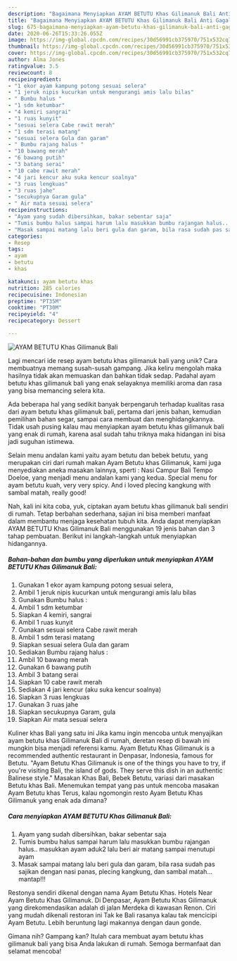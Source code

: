 ```yaml
---
description: "Bagaimana Menyiapkan AYAM BETUTU Khas Gilimanuk Bali Anti Gagal"
title: "Bagaimana Menyiapkan AYAM BETUTU Khas Gilimanuk Bali Anti Gagal"
slug: 675-bagaimana-menyiapkan-ayam-betutu-khas-gilimanuk-bali-anti-gagal
date: 2020-06-26T15:33:26.055Z
image: https://img-global.cpcdn.com/recipes/30d56991cb375970/751x532cq70/ayam-betutu-khas-gilimanuk-bali-foto-resep-utama.jpg
thumbnail: https://img-global.cpcdn.com/recipes/30d56991cb375970/751x532cq70/ayam-betutu-khas-gilimanuk-bali-foto-resep-utama.jpg
cover: https://img-global.cpcdn.com/recipes/30d56991cb375970/751x532cq70/ayam-betutu-khas-gilimanuk-bali-foto-resep-utama.jpg
author: Alma Jones
ratingvalue: 3.5
reviewcount: 8
recipeingredient:
- "1 ekor ayam kampung potong sesuai selera"
- "1 jeruk nipis kucurkan untuk mengurangi amis lalu bilas"
- " Bumbu halus "
- "1 sdm ketumbar"
- "4 kemiri sangrai"
- "1 ruas kunyit"
- "sesuai selera Cabe rawit merah"
- "1 sdm terasi matang"
- "sesuai selera Gula dan garam"
- " Bumbu rajang halus "
- "10 bawang merah"
- "6 bawang putih"
- "3 batang serai"
- "10 cabe rawit merah"
- "4 jari kencur aku suka kencur soalnya"
- "3 ruas lengkuas"
- "3 ruas jahe"
- "secukupnya Garam gula"
- " Air mata sesuai selera"
recipeinstructions:
- "Ayam yang sudah dibersihkan, bakar sebentar saja"
- "Tumis bumbu halus sampai harum lalu masukkan bumbu rajangan halus.. masukkan ayam aduk2 lalu beri air matang sampai menutupi ayam"
- "Masak sampai matang lalu beri gula dan garam, bila rasa sudah pas sajikan dengan nasi panas, plecing kangkung, dan sambal matah... mantap!!!"
categories:
- Resep
tags:
- ayam
- betutu
- khas

katakunci: ayam betutu khas 
nutrition: 285 calories
recipecuisine: Indonesian
preptime: "PT35M"
cooktime: "PT30M"
recipeyield: "4"
recipecategory: Dessert

---
```



![AYAM BETUTU Khas Gilimanuk Bali](https://img-global.cpcdn.com/recipes/30d56991cb375970/751x532cq70/ayam-betutu-khas-gilimanuk-bali-foto-resep-utama.jpg)

Lagi mencari ide resep ayam betutu khas gilimanuk bali yang unik? Cara membuatnya memang susah-susah gampang. Jika keliru mengolah maka hasilnya tidak akan memuaskan dan bahkan tidak sedap. Padahal ayam betutu khas gilimanuk bali yang enak selayaknya memiliki aroma dan rasa yang bisa memancing selera kita.

Ada beberapa hal yang sedikit banyak berpengaruh terhadap kualitas rasa dari ayam betutu khas gilimanuk bali, pertama dari jenis bahan, kemudian pemilihan bahan segar, sampai cara membuat dan menghidangkannya. Tidak usah pusing kalau mau menyiapkan ayam betutu khas gilimanuk bali yang enak di rumah, karena asal sudah tahu triknya maka hidangan ini bisa jadi suguhan istimewa.

Selain menu andalan kami yaitu ayam betutu dan bebek betutu, yang merupakan ciri dari rumah makan Ayam Betutu khas Gilimanuk, kami juga menyediakan aneka masakan lainnya, sperti : Nasi Campur Bali Tempo Doeloe, yang menjadi menu andalan kami yang kedua. Special menu for ayam betutu kuah, very very spicy. And i loved plecing kangkung with sambal matah, really good!


Nah, kali ini kita coba, yuk, ciptakan ayam betutu khas gilimanuk bali sendiri di rumah. Tetap berbahan sederhana, sajian ini bisa memberi manfaat dalam membantu menjaga kesehatan tubuh kita. Anda dapat menyiapkan AYAM BETUTU Khas Gilimanuk Bali menggunakan 19 jenis bahan dan 3 tahap pembuatan. Berikut ini langkah-langkah untuk menyiapkan hidangannya.

<!--inarticleads1-->

##### Bahan-bahan dan bumbu yang diperlukan untuk menyiapkan AYAM BETUTU Khas Gilimanuk Bali:

1. Gunakan 1 ekor ayam kampung potong sesuai selera,
1. Ambil 1 jeruk nipis kucurkan untuk mengurangi amis lalu bilas
1. Gunakan  Bumbu halus :
1. Ambil 1 sdm ketumbar
1. Siapkan 4 kemiri, sangrai
1. Ambil 1 ruas kunyit
1. Gunakan sesuai selera Cabe rawit merah
1. Ambil 1 sdm terasi matang
1. Siapkan sesuai selera Gula dan garam
1. Sediakan  Bumbu rajang halus :
1. Ambil 10 bawang merah
1. Gunakan 6 bawang putih
1. Ambil 3 batang serai
1. Siapkan 10 cabe rawit merah
1. Sediakan 4 jari kencur (aku suka kencur soalnya)
1. Siapkan 3 ruas lengkuas
1. Gunakan 3 ruas jahe
1. Siapkan secukupnya Garam, gula
1. Siapkan  Air mata sesuai selera


Kuliner khas Bali yang satu ini Jika kamu ingin mencoba untuk menyajikan ayam betutu khas Gilimanuk Bali di rumah, deretan resep di bawah ini mungkin bisa menjadi referensi kamu. Ayam Betutu Khas Gilimanuk is a recommended authentic restaurant in Denpasar, Indonesia, famous for Betutu. &#34;Ayam Betutu Khas Gilimanuk is one of the things you have to try, if you&#39;re visiting Bali, the island of gods. They serve this dish in an authentic Balinese style.&#34; Masakan Khas Bali, Bebek Betutu, variasi dari masakan Betutu khas Bali. Menemukan tempat yang pas untuk mencoba masakan Ayam Betutu khas Terus, kalau ngomongin resto Ayam Betutu Khas Gilimanuk yang enak ada dimana? 

<!--inarticleads2-->

##### Cara menyiapkan AYAM BETUTU Khas Gilimanuk Bali:

1. Ayam yang sudah dibersihkan, bakar sebentar saja
1. Tumis bumbu halus sampai harum lalu masukkan bumbu rajangan halus.. masukkan ayam aduk2 lalu beri air matang sampai menutupi ayam
1. Masak sampai matang lalu beri gula dan garam, bila rasa sudah pas sajikan dengan nasi panas, plecing kangkung, dan sambal matah... mantap!!!


Restonya sendiri dikenal dengan nama Ayam Betutu Khas. Hotels Near Ayam Betutu Khas Gilimanuk. Di Denpasar, Ayam Betutu Khas Gilimanuk yang direkomendasikan adalah di jalan Merdeka di kawasan Renon. Ciri yang mudah dikenali restoran ini Tak ke Bali rasanya kalau tak mencicipi Ayam Betutu. Lebih beruntung lagi makannya dengan daun gonde. 

Gimana nih? Gampang kan? Itulah cara membuat ayam betutu khas gilimanuk bali yang bisa Anda lakukan di rumah. Semoga bermanfaat dan selamat mencoba!
